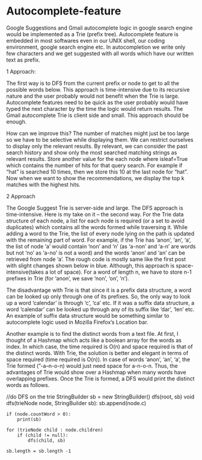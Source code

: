 # Autocomplete-feature

Google Suggestions  and Gmail autocomplete logic in google search engine would be implemented as a Trie (prefix tree). Autocomplete feature is embedded in most softwares even in our UNIX shell, our coding environment, google search engine etc. In autocompletion we write only few characters and we get suggested with all words which have our written text as prefix.

1 Approach:

The first way is to DFS from the current prefix or node to get to all the possible words below. This approach is time-intensive due to its recursive nature and the user probably would not benefit when the Trie is large. Autocomplete features need to be quick as the user probably would have typed the next character by the time the logic would return results. The Gmail autocomplete Trie is client side and small. This approach should be enough.

How can we improve this?
The number of matches might just be too large so we have to be selective while displaying them. We can restrict ourselves to display only the relevant results. By relevant, we can consider the past search history and show only the most searched matching strings as relevant results.
Store another value for the each node where isleaf=True which contains the number of hits for that query search. For example if “hat” is searched 10 times, then we store this 10 at the last node for “hat”. Now when we want to show the recommendations, we display the top k matches with the highest hits.

2 Approach

The Google Suggest Trie is server-side and large. The DFS approach is time-intensive. Here is my take on it – the second way. For the Trie data structure of each node, a list for each node is required (or a set to avoid duplicates) which contains all the words formed while traversing it. While adding a word to the Trie, the list of every node lying on the path is updated with the remaining part of word. For example, if the Trie has ‘anon‘, ‘an‘, ‘a‘, the list of node ‘a’ would contain ‘non’ and ‘n’ (as ‘a-non’ and ‘a-n’ are words but not ‘no’ as ‘a-no’ is not a word) and the words ‘anon’ and ‘an’ can be retrieved from node ‘a’. The rough code is mostly same like the first post with slight changes shown below in blue. Although, this approach is space-intensive(takes a lot of space). For a word of length n, we have to store n-1 prefixes in Trie (for ‘anon’, we save ‘non’, ‘on’, ‘n’).

The disadvantage with Trie is that since it is a prefix data structure, a word can be looked up only through one of its prefixes. So, the only way to look up a word ‘calendar’ is through ‘c’, ‘ca’ etc. If it was a suffix data structure, a word ‘calendar’ can be looked up through any of its suffix like ‘dar’, ‘len’ etc. An example of suffix data structure would be something similar to autocomplete logic used in Mozilla Firefox’s Location bar.

Another example is to find the distinct words from a text file. At first, I thought of a Hashmap which acts like a boolean array for the words as index. In which case, the time required is O(n) and space required is that of the distinct words. With Trie, the solution is better and elegant in terms of space required (time required is O(n)). In case of words ‘anon’, ‘an’, ‘a’, the Trie formed (”-a–n-o-n) would just need space for a-n-o-n. Thus, the advantages of Trie would show over a Hashmap when many words have overlapping prefixes. Once the Trie is formed, a DFS would print the distinct words as follows.

//do DFS on the trie
StringBuilder sb = new StringBuilder()
dfs(root, sb)
void dfs(trieNode node, StringBuilder sb):
    sb.append(node.c)
    
    if (node.countWord > 0):
        print(sb)
    
    for (trieNode child : node.children)
        if (child != null):
            dfs(child, sb)
    
    sb.length = sb.length -1
